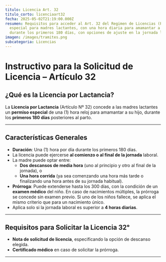```yaml
---
titulo: Licencia Art. 32
titulo_corto: licenciaart32
fecha: 2025-05-02T21:19:00.000Z
resumen: Requisitos para acceder al Art. 32 del Regimen de Licencias (Permiso
  especial para madres lactantes, con una hora diaria para amamantar a su hijo
  durante los primeros 180 días, con opciones de ajuste en la jornada laboral)
imagen: /images/tramites.png
subcategoria: Licencias
---
```


# Instructivo para la Solicitud de Licencia – Artículo 32

## ¿Qué es la Licencia por Lactancia?

La **Licencia por Lactancia** (Artículo Nº 32) concede a las madres lactantes un **permiso especial** de una (1) hora reloj para amamantar a su hijo, durante los **primeros 180 días** posteriores al parto.

---

## Características Generales

- **Duración**: Una (1) hora por día durante los primeros 180 días.
- La licencia puede ejercerse **al comienzo o al final de la jornada** laboral.
- La madre puede optar entre:
  - **Dos descansos de media hora** (uno al principio y otro al final de la jornada), o
  - **Una hora corrida** (ya sea comenzando una hora más tarde o finalizando una hora antes de su jornada habitual).
- **Prórroga**: Puede extenderse hasta los 300 días, con la condición de un **examen médico** del niño. En caso de nacimientos múltiples, la prórroga se concede sin examen previo. Si uno de los niños fallece, se aplica el mismo criterio que para un nacimiento único.
- Aplica solo si la jornada laboral es superior a **4 horas diarias**.

---

## Requisitos para Solicitar la Licencia 32°

- **Nota de solicitud de licencia**, especificando la opción de descanso elegida.
- **Certificado médico** en caso de solicitar la prórroga.

---
